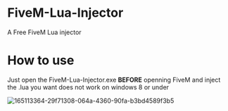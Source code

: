 # FiveM-Lua-Injector
A Free FiveM Lua injector  
# How to use  
Just open the FiveM-Lua-Injector.exe **BEFORE** openning FiveM and inject the .lua you want
does not work on windows 8 or under

![165113364-29f71308-064a-4360-90fa-b3bd4589f3b5](https://user-images.githubusercontent.com/105885878/169619902-d1716e7e-4c71-4bf4-a468-7086ce4884ef.png)
